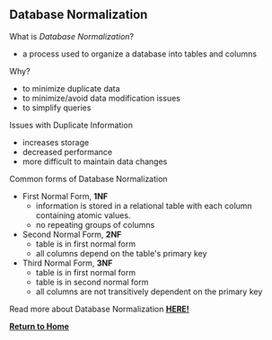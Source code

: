 ## Database Normalization

What is *Database Normalization*?  
  - a process used to organize a database into tables and columns  

Why?
  - to minimize duplicate data
  - to minimize/avoid data modification issues
  - to simplify queries

Issues with Duplicate Information
  - increases storage
  - decreased performance
  - more difficult to maintain data changes

Common forms of Database Normalization
  - First Normal Form, **1NF**
    - information is stored in a relational table with each column containing atomic values.
    - no repeating groups of columns
  - Second Normal Form, **2NF**
    - table is in first normal form
    - all columns depend on the table's primary key
  - Third Normal Form, **3NF**
    - table is in first normal form
    - table is in second normal form
    - all columns are not transitively dependent on the primary key


Read more about Database Normalization [**HERE!**](https://www.essentialsql.com/get-ready-to-learn-sql-database-normalization-explained-in-simple-english/)

[**Return to Home**](README.md)